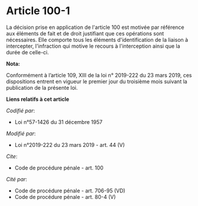 # Article 100-1

La décision prise en application de l'article 100 est motivée par référence aux éléments de fait et de droit justifiant que
ces opérations sont nécessaires. Elle comporte tous les éléments d'identification de la liaison à intercepter, l'infraction
qui motive le recours à l'interception ainsi que la durée de celle-ci.

**Nota:**

Conformément à l’article 109, XIII de la loi n° 2019-222 du 23 mars 2019, ces dispositions entrent en vigueur le premier jour
du troisième mois suivant la publication de la présente loi.

**Liens relatifs à cet article**

_Codifié par_:

  - Loi n°57-1426 du 31 décembre 1957

_Modifié par_:

  - Loi n°2019-222 du 23 mars 2019 - art. 44 (V)

_Cite_:

  - Code de procédure pénale - art. 100

_Cité par_:

  - Code de procédure pénale - art. 706-95 (VD)
  - Code de procédure pénale - art. 80-4 (V)
